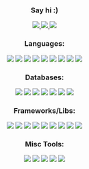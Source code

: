 
<p align="center">
<h3 align="center">Say hi :)</h3>
</p>

<p align="center">  
	<a href="https://www.linkedin.com/in/henrique-barbosa-46579117a/" target="blank">
		<img src="https://img.shields.io/badge/LinkedIn-0077B5?style=for-the-badge&logo=linkedin&logoColor=white" />
	</a>
	<a href="https://instagram.com/leod.in" target="blank">
		<img src="https://img.shields.io/badge/Instagram-E4405F?style=for-the-badge&logo=instagram&logoColor=white" />
	</a>
	<a href="mailto:henrikleod@gmail.com" target="blank">
		<img src="https://img.shields.io/badge/Gmail-D14836?style=for-the-badge&logo=gmail&logoColor=white" />
	</a>
</p>


<h3 align="center">Languages:</h3>
<p align="center">
	<img src="https://img.shields.io/badge/PHP-777BB4?style=for-the-badge&logo=php&logoColor=white" />
	<img src="https://img.shields.io/badge/Ruby-CC342D?style=for-the-badge&logo=ruby&logoColor=white" />
	<img src="https://img.shields.io/badge/HTML5-E34F26?style=for-the-badge&logo=html5&logoColor=white" /> 
	<img src="https://img.shields.io/badge/CSS3-1572B6?style=for-the-badge&logo=css3&logoColor=white" /> 
	<img src="https://img.shields.io/badge/JavaScript-323330?style=for-the-badge&logo=javascript&logoColor=F7DF1E" />
	<img src="https://img.shields.io/badge/C-00599C?style=for-the-badge&logo=c&logoColor=white" />
	<img src="https://img.shields.io/badge/C%2B%2B-00599C?style=for-the-badge&logo=c%2B%2B&logoColor=white" />
	<img src="https://img.shields.io/badge/Java-ED8B00?style=for-the-badge&logo=java&logoColor=white" />
	<img src="https://img.shields.io/badge/Shell_Script-121011?style=for-the-badge&logo=gnu-bash&logoColor=white" />
</p>

<h3 align="center">Databases:</h3>
<p align="center">
	<img src="https://img.shields.io/badge/MySQL-00000F?style=for-the-badge&logo=mysql&logoColor=white" />
	<img src="https://img.shields.io/badge/PostgreSQL-316192?style=for-the-badge&logo=postgresql&logoColor=white" /> 
	<img src="https://img.shields.io/badge/MongoDB-white?style=for-the-badge&logo=mongodb&logoColor=4EA94B" />
	<img src="https://img.shields.io/badge/SQLite-07405E?style=for-the-badge&logo=sqlite&logoColor=white" /> 
	<img src="https://img.shields.io/badge/MariaDB-003545?style=for-the-badge&logo=mariadb&logoColor=white" />
	<img src="https://img.shields.io/badge/redis-%23DD0031.svg?&style=for-the-badge&logo=redis&logoColor=white"/>
	<img src="https://img.shields.io/badge/rabbitmq-%23FF6600.svg?&style=for-the-badge&logo=rabbitmq&logoColor=white"/>
</p>

<h3 align="center">Frameworks/Libs:</h3>
<p align="center">
	<img src="https://img.shields.io/badge/React-20232A?style=for-the-badge&logo=react&logoColor=61DAFB" />
	<img src="https://img.shields.io/badge/Laravel-FF2D20?style=for-the-badge&logo=laravel&logoColor=white" />
	<img src="https://img.shields.io/badge/Ruby_on_Rails-CC0000?style=for-the-badge&logo=ruby-on-rails&logoColor=white" />
	<img src="https://img.shields.io/badge/Node.js-339933?style=for-the-badge&logo=nodedotjs&logoColor=white" /> 
	<img src="https://img.shields.io/badge/npm-CB3837?style=for-the-badge&logo=npm&logoColor=white"/>
	<img src="https://img.shields.io/badge/Yarn-2C8EBB?style=for-the-badge&logo=yarn&logoColor=white"/> 
	<img src="https://img.shields.io/badge/Jest-C21325?style=for-the-badge&logo=jest&logoColor=white"/> 
	<img src="https://img.shields.io/badge/Express.js-000000?style=for-the-badge&logo=express&logoColor=white"/>
	<img src="https://img.shields.io/badge/jQuery-0769AD?style=for-the-badge&logo=jquery&logoColor=white" />
</p>

<h3 align="center">Misc Tools:</h3>

<p align="center">
	<img src="https://img.shields.io/badge/Docker-2CA5E0?style=for-the-badge&logo=docker&logoColor=white"/> 
	<img src="https://img.shields.io/badge/Visual_Studio_Code-0078D4?style=for-the-badge&logo=visual%20studio%20code&logoColor=white" />
	<img src="https://img.shields.io/badge/CMake-064F8C?style=for-the-badge&logo=cmake&logoColor=white" />
	<img src="https://img.shields.io/badge/GitHub_Actions-2088FF?style=for-the-badge&logo=github-actions&logoColor=white" />
	<img src="https://img.shields.io/badge/travis_CI-3EAAAF?style=for-the-badge&logo=travisci&logoColor=white" />
</p>
